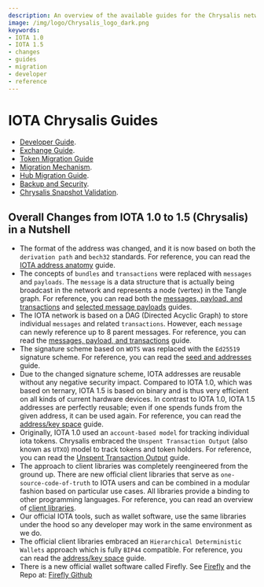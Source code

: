 ```yaml
---
description: An overview of the available guides for the Chrysalis network that also outlines the Changes from IOTA 1.0 to IOTA 1.5, aka Chrysalis.  
image: /img/logo/Chrysalis_logo_dark.png
keywords:
- IOTA 1.0
- IOTA 1.5
- changes
- guides
- migration
- developer
- reference
---
```


# IOTA Chrysalis Guides

- [Developer Guide](https://wiki.iota.org/chrysalis-docs/guides/developer).
- [Exchange Guide](https://wiki.iota.org/chrysalis-docs/guides/exchange).
- [Token Migration Guide](https://wiki.iota.org/chrysalis-docs/guides/token_migration)
- [Migration Mechanism](https://wiki.iota.org/chrysalis-docs/guides/migration_mechanism).
- [Hub Migration Guide](https://wiki.iota.org/chrysalis-docs/guides/hub_migration).
- [Backup and Security](https://wiki.iota.org/chrysalis-docs/guides/backup_security).
- [Chrysalis Snapshot Validation](https://wiki.iota.org/chrysalis-docs/guides/snapshot_validation_bootstrapping).


## Overall Changes from IOTA 1.0 to 1.5 (Chrysalis) in a Nutshell

* The format of the address was changed, and it is now based on both the `derivation path` and `bech32` standards. For reference, you can read the [IOTA address anatomy](https://wiki.iota.org/chrysalis-docs/guides/developer#iota-15-address-anatomy) guide.
* The concepts of `bundles` and `transactions` were replaced with `messages` and `payloads`. The `message` is a data structure that is actually being broadcast in the network and represents a node (vertex) in the Tangle graph. For reference, you can read both the [messages, payload, and transactions](https://wiki.iota.org/chrysalis-docs/guides/developer#messages-payloads-and-transactions) and [selected message payloads](https://wiki.iota.org/chrysalis-docs/guides/developer#selected-message-payloads) guides.
* The IOTA network is based on a DAG (Directed Acyclic Graph) to store individual `messages` and related `transactions`. However, each `message` can newly reference up to 8 parent messages. For reference, you can read the [messages, payload, and transactions](https://wiki.iota.org/chrysalis-docs/guides/developer#messages-payloads-and-transactions) guide.
* The signature scheme based on `WOTS` was replaced with the `Ed25519` signature scheme. For reference, you can read the [seed and addresses](https://wiki.iota.org/chrysalis-docs/guides/developer#seed-and-addresses) guide.
* Due to the changed signature scheme, IOTA addresses are reusable without any negative security impact. Compared to IOTA 1.0, which was based on ternary, IOTA 1.5 is based on binary and is thus very efficient on all kinds of current hardware devices. In contrast to IOTA 1.0, IOTA 1.5 addresses are perfectly reusable; even if one spends funds from the given address, it can be used again. For reference, you can read the [address/key space](https://wiki.iota.org/chrysalis-docs/guides/developer#addresskey-space) guide.
* Originally, IOTA 1.0 used an `account-based model` for tracking individual iota tokens. Chrysalis embraced the `Unspent Transaction Output` (also known as `UTXO`) model to track tokens and token holders. For reference, you can read the [Unspent Transaction Output](https://wiki.iota.org/chrysalis-docs/guides/developer#unspent-transaction-output-utxo) guide.
* The approach to client libraries was completely reengineered from the ground up. There are new official client libraries that serve as `one-source-code-of-truth` to IOTA users and can be combined in a modular fashion based on particular use cases. All libraries provide a binding to other programming languages. For reference, you can read an overview of [client libraries](https://wiki.iota.org/chrysalis-docs/libraries/overview).
* Our official IOTA tools, such as wallet software, use the same libraries under the hood so any developer may work in the same environment as we do.
* The official client libraries embraced an `Hierarchical Deterministic Wallets` approach which is fully `BIP44` compatible. For reference, you can read the [address/key space](https://wiki.iota.org/chrysalis-docs/guides/developer#addresskey-space) guide.
* There is a new official wallet software called Firefly. See [Firefly](https://firefly.iota.org/) and the Repo at: [Firefly Github](https://github.com/iotaledger/firefly)

